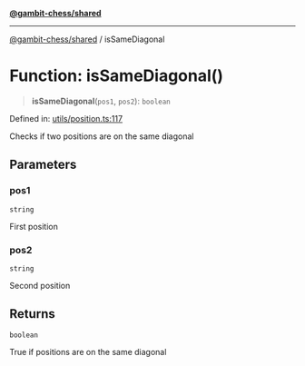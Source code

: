 [**@gambit-chess/shared**](../README.md)

***

[@gambit-chess/shared](../globals.md) / isSameDiagonal

# Function: isSameDiagonal()

> **isSameDiagonal**(`pos1`, `pos2`): `boolean`

Defined in: [utils/position.ts:117](https://github.com/cango91/gambit-chess/blob/d79bd73a9b1359341cbe89b368f1eb5b66a60564/shared/src/utils/position.ts#L117)

Checks if two positions are on the same diagonal

## Parameters

### pos1

`string`

First position

### pos2

`string`

Second position

## Returns

`boolean`

True if positions are on the same diagonal
